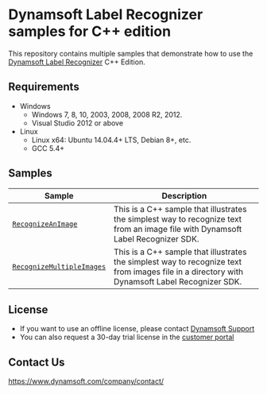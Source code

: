 # Dynamsoft Label Recognizer samples for C++ edition

This repository contains multiple samples that demonstrate how to use the [Dynamsoft Label Recognizer](https://www.dynamsoft.com/label-recognition/overview/) C++ Edition.

## Requirements

- Windows
  - Windows 7, 8, 10, 2003, 2008, 2008 R2, 2012.
  - Visual Studio 2012 or above
- Linux
  - Linux x64: Ubuntu 14.04.4+ LTS, Debian 8+, etc.
  - GCC 5.4+

## Samples

| Sample            | Description |
|---------------|----------------------|
|[`RecognizeAnImage`](Samples/HelloWorld/RecognizeAnImage)          | This is a C++ sample that illustrates the simplest way to recognize text from an image file with Dynamsoft Label Recognizer SDK.            |
|[`RecognizeMultipleImages`](Samples/HelloWorld/RecognizeMultipleImages)           | This is a C++ sample that illustrates the simplest way to recognize text from images file in a directory with Dynamsoft Label Recognizer SDK.            |

## License

- If you want to use an offline license, please contact [Dynamsoft Support](https://www.dynamsoft.com/company/contact/)
- You can also request a 30-day trial license in the [customer portal](https://www.dynamsoft.com/customer/license/trialLicense?product=dlr&utm_source=github&package=c_cpp)

## Contact Us

https://www.dynamsoft.com/company/contact/
